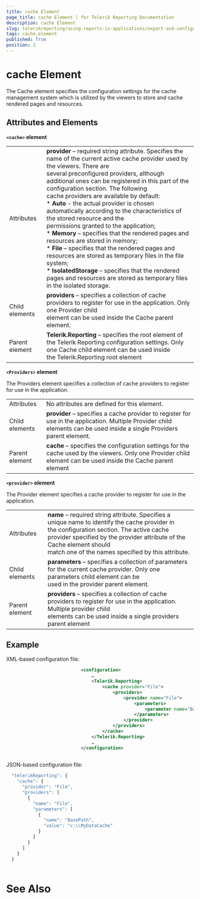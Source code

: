 ```yaml
---
title: cache Element
page_title: cache Element | for Telerik Reporting Documentation
description: cache Element
slug: telerikreporting/using-reports-in-applications/export-and-configure/configure-the-report-engine/cache-element
tags: cache,element
published: True
position: 2
---
```


# cache Element



The Cache element specifies the configuration settings for the cache management system which is utilized by
        the viewers to store and cache rendered pages and resources.
      

## Attributes and Elements

__```<cache>``` element__



|   |   |
| ------ | ------ |
Attributes| __provider__ – required string attribute. Specifies the name of the current active cache provider used by the viewers. There are<br/>              several preconfigured providers, although additional ones can be registered in this part of the configuration section. The following<br/>              cache providers are available by default:<br/>*  __Auto__ - the actual provider is chosen automatically according to the characteristics of the stored resource and the<br/>                  permissions granted to the application;<br/>*  __Memory__ – specifies that the rendered pages and resources are stored in memory;<br/>*  __File__ – specifies that the rendered pages and resources are stored as temporary files in the file system;<br/>*  __IsolatedStorage__ – specifies that the rendered pages and resources are stored as temporary files in the isolated storage.|
|Child elements| __providers__ – specifies a collection of cache providers to register for use in the application. Only one Provider child<br/>              element can be used inside the Cache parent element.|
|Parent element| __Telerik.Reporting__ – specifies the root element of the Telerik Reporting configuration settings. Only one Cache child element can be used inside<br/>              the Telerik.Reporting root element|




__```<Providers>``` element__

The Providers element specifies a collection of cache providers to register for use in the application.



|   |   |
| ------ | ------ |
Attributes|No attributes are defined for this element.|
|Child elements| __provider__ – specifies a cache provider to register for use in the application. Multiple Provider child elements can be used inside a single Providers parent element.|
|Parent element| __cache__ – specifies the configuration settings for the cache used by the viewers. Only one Provider child element can be used inside the Cache parent element|




__```<provider>``` element__

The Provider element specifies a cache provider to register for use in the application.



|   |   |
| ------ | ------ |
Attributes| __name__ – required string attribute. Specifies a unique name to identify the cache provider in<br/>              the configuration section. The active cache provider specified by the provider attribute of the Cache element should<br/>              match one of the names specified by this attribute.|
|Child elements| __parameters__ – specifies a collection of parameters for the current cache provider. Only one parameters child element can be<br/>              used in the provider parent element.|
|Parent element| __providers__ – specifies a collection of cache providers to register for use in the application. Multiple provider child<br/>              elements can be used inside a single providers parent element|




## Example

XML-based configuration file:

	
````xml
							<configuration>
								…
								<Telerik.Reporting>
									<cache provider="File">
									    <providers>
									        <provider name="File">
									            <parameters>
									                <parameter name="BasePath" value="C:\MyDataCache" />
									            </parameters>
									        </provider>
									    </providers>
									</cache>
								</Telerik.Reporting>
								…
							</configuration> 
							
````



JSON-based configuration file:

	
````js
  "telerikReporting": {
    "cache": {
      "provider": "File",
      "providers": [
        {
          "name": "File",
          "parameters": [
            {
              "name": "BasePath",
              "value": "c:\\MyDataCache"
            }
          ]
        }
      ]
    }
  }
							
````



# See Also

